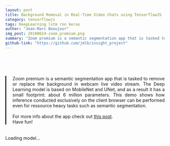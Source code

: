 ```yaml
---
layout: post
title: Background Removal in Real-Time Video Chats using TensorflowJS
category: tensorflowjs
tags: DeepLearning lstm rnn keras
author: "Jean-Marc Beaujour"
img_post: 20180624-zoom_premium.png
summary: "Zoom premium is a semantic segmentation app that is tasked to remove or replace the background in webcam live video stream. The Deep Learning model is based on MobileNet and UNet, and is a consequence a small footprint model with about 6 million parameters. This demo shows how inference conducted exclusively on the client browser can be performed even for ressource heavy tasks such as semantic segmentation. Have fun!"
github-link: "https://github.com/jmlb/insight_project"
---
```


<div style="text-align: justify; border-left: 0.2rem solid black; padding-left: 20px; margin-top:5rem"><span style="font-size: 1.0em;"> Zoom premium is a semantic segmentation app that is tasked to remove or replace the background in webcam live video stream. The Deep Learning model is based on MobileNet and UNet, and as a result it has a small footprint: about 6 million parameters. This demo shows how inference conducted exclusively on the client browser can be performed even for ressource heavy tasks such as semantic segmentation.
<br>
<br>
For more info about the app check out 
<a href="https://medium.com/@jmlbeaujour/real-time-matting-of-webcam-video-on-the-browser-part-1-2c71a330ed08">this post</a>.<br>
Have fun!
</span>
</div><br><br>
<div id="status">Loading model...</div>

<div class="controller-panels" id="controller" style="display:none">

  <!-- Big buttons. -->
  
<div style="text-align:center; width: 90%; padding: 0px; border: 2px solid #C0C0C0; margin:0 auto; background-color: #303030">
<div class="panel-row big-buttons" >
  <br>
  <br>
    <span style="font-size: 3.0em; text-shadow: 2px 2px #404040; color: #000; font-weight: bold; width:100%; text-align: center">Zoom <font style="color: #FFD700;"> Premium</font> <br><br></span>
  
  </div><!-- /.panel-row -->

  <!-- container video row -->
  <div style="margin: 0px; padding: 0px; border: 1px solid rgba(255, 255, 255, 0.75); text-align:center; float: center" id="container-vid">
    <!-- container video Original -->
    <!-- menu -->
    <div style="float: left; display: inline-block; margin-left: 1 1 1 1; padding: 0px; border: 1px solid black; text-align: center; color: #E0E0E0; font-size: 0.8rem; padding-top: 5px">
    Settings
    <br>
    <br>
    <span> <button id="show_original" style="background-color: #f44336; width: 100px; border-radius: 2px; font-size: 1.1rem"> OFF </button></span>
    <span><button id="predict" style="background-color: #4CAF50; width: 100px; border-radius: 2px;font-size: 1.1rem; text-align: center"> ON </button></span>
      <br>
      <br>
        <fieldset>
    <legend style="font-size: 0.8rem; text-align: left; color: #E0E0E0;">Custom BCK</legend>
    
    <div class="control">
        <select name="custom_bkg" id="custom_bkg" style="color: black; width: 120px; font-size:1rem" tabindex="1">
        <option value="black" selected="selected">Black</option>
        <option value="/tensorflowjs/zoom_premium/dist/b0b9a8a6f35db0b62e443d7853853e90.jpg">library</option>
        <option value="/tensorflowjs/zoom_premium/dist/d4c0ef68b6db24826922c55f33919665.jpg">office</option>
        <option value="/tensorflowjs/zoom_premium/dist/09f913c68ab75115d26ec227daad16c7.jpeg">beach</option>
        <option value="/tensorflowjs/zoom_premium/dist/80b8bee8f22deddcd2715c4d59c1a485.jpg">nature</option>
</select>
  </div>

  </fieldset>
    </div>

    <div style="float: left; display: inline-block; margin-left: 1 1 1 1; padding: 0px; border: 1px solid rgba(255, 255, 255, 0.50); text-align: center; color:#808080; font-size: 1.4rem">
    Original Video feed<br><br>
        <video autoplay="" playsinline="" muted="" id="webcam" width="224px" height="224px" style="align: center"></video>
    </div>
    <!-- ./container video Original -->

    <!-- container video Matted -->
    <div style="width:240px; margin: 5px; margin-top: 0px; padding: 0 0 0 0; border: 1px solid rgba(255, 255, 255, 0.50); display: inline-block; text-align: center; color:#808080; font-size: 1.4rem">
      Matted frame<br><br>
      <canvas id="combo_class" width="224px" height="224x"></canvas>
    </div>
    <!-- container video Matted -->

    <!-- container video Mask
    <div style="width:240px; margin: 5px; margin-top: 0px; padding: 0 0 0 0; float: right; display: inline-block; text-align: center; border: 1px solid rgba(255, 255, 255, 0.50); color:#808080; font-size: 1.4rem">
    Inference mask<br><br>
      <canvas id="mask_class" width="224px" height="224px; "></canvas>
    </div> -->
    <!-- container video Mask -->

  <br>
  <br>
  FPS: <span id="fps"><span>
  <br>
  <span style="font-size: 0.8em; color: #E0E0E0;">Select a background using the drop down menu. Then, click the [ON] button to show the matted frame.</span>
  <!-- store the background image -->

  </span></span></div>
  <!-- ./container video row -->
</div>

</div><!-- /#controller -->


<!--
https://www.torontopubliclibrary.ca/content/branches/images/dawes-road-library-exterior.jpg
-->
  <script src="/tensorflowjs/zoom_premium/dist/tfjs-examples-webcam-transfer-learning.js"></script>